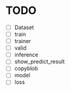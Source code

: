 # TODO
- [ ] Dataset
- [ ] train
- [ ] trainer
- [ ] valid
- [ ] inference
- [ ] show_predict_result
- [ ] copyblob
- [ ] model
- [ ] loss
